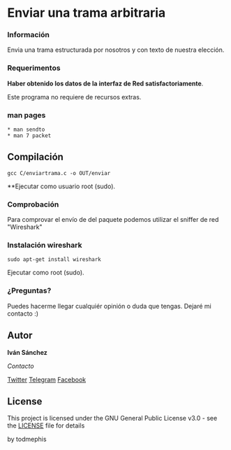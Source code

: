 # Enviar una trama arbitraria

### Información

Envia una trama estructurada por nosotros y con texto de nuestra elección.


### Requerimentos

**Haber obtenido los datos de la interfaz de Red satisfactoriamente**.

Este programa no requiere de recursos extras.

### man pages 
```
* man sendto
* man 7 packet
```

## Compilación

```
gcc C/enviartrama.c -o OUT/enviar
```
**Ejecutar como usuario root (sudo).

### Comprobación
Para comprovar el envío de del paquete podemos utilizar el sniffer de red "Wireshark"

### Instalación wireshark

```
sudo apt-get install wireshark
```
Ejecutar como root (sudo).

### ¿Preguntas?

Puedes hacerme llegar cualquiér opinión o duda que tengas. Dejaré mi contacto :)

## Autor

**Iván Sánchez**

*Contacto*

[Twitter](https://twitter.com/todmephis) 
[Telegram](http://telegram.me/todmephis)
[Facebook](https://www.facebook.com/0xSCRIPTKIDDIE1)



## License

This project is licensed under the GNU General Public License v3.0 - see the [LICENSE](LICENSE) file for details

by todmephis